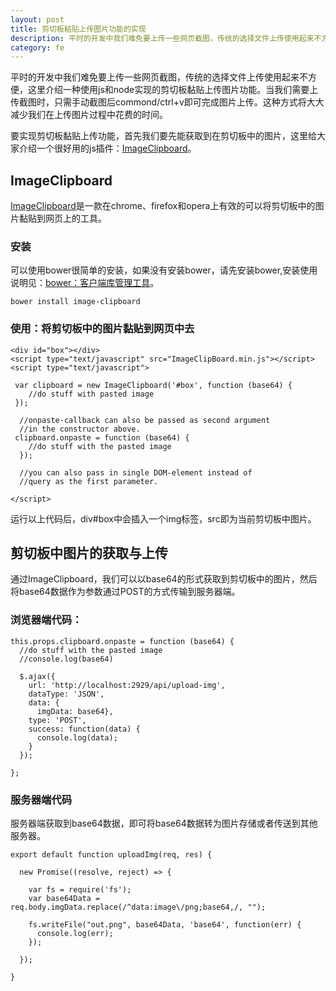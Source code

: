```yaml
---
layout: post
title: 剪切板粘贴上传图片功能的实现
description: 平时的开发中我们难免要上传一些网页截图，传统的选择文件上传使用起来不方便，这里介绍一种使用js和node实现的剪切板黏贴上传图片功能，这种方式将大大减少我们在上传图片过程中花费的时间。
category: fe
---
```


平时的开发中我们难免要上传一些网页截图，传统的选择文件上传使用起来不方便，这里介绍一种使用js和node实现的剪切板黏贴上传图片功能。当我们需要上传截图时，只需手动截图后commond/ctrl+v即可完成图片上传。这种方式将大大减少我们在上传图片过程中花费的时间。

要实现剪切板黏贴上传功能，首先我们要先能获取到在剪切板中的图片，这里给大家介绍一个很好用的js插件：[ImageClipboard]。


## ImageClipboard


[ImageClipboard]是一款在chrome、firefox和opera上有效的可以将剪切板中的图片黏贴到网页上的工具。

### 安装

可以使用bower很简单的安装，如果没有安装bower，请先安装bower,安装使用说明见：[bower：客户端库管理工具]。

    bower install image-clipboard
    
### 使用：将剪切板中的图片黏贴到网页中去

    <div id="box"></div>
    <script type="text/javascript" src="ImageClipBoard.min.js"></script>
    <script type="text/javascript">

     var clipboard = new ImageClipboard('#box', function (base64) {
        //do stuff with pasted image
     });

      //onpaste-callback can also be passed as second argument
      //in the constructor above.
     clipboard.onpaste = function (base64) {
        //do stuff with the pasted image
      });

      //you can also pass in single DOM-element instead of 
      //query as the first parameter.

    </script>
    
  运行以上代码后，div#box中会插入一个img标签，src即为当前剪切板中图片。
    
## 剪切板中图片的获取与上传

通过ImageClipboard，我们可以以base64的形式获取到剪切板中的图片，然后将base64数据作为参数通过POST的方式传输到服务器端。

### 浏览器端代码：
    
    this.props.clipboard.onpaste = function (base64) {
      //do stuff with the pasted image
      //console.log(base64)
    
      $.ajax({
        url: 'http://localhost:2929/api/upload-img',
        dataType: 'JSON',
        data: {
          imgData: base64},
        type: 'POST',
        success: function(data) {
          console.log(data);
        }
      });
    
    };

### 服务器端代码

服务器端获取到base64数据，即可将base64数据转为图片存储或者传送到其他服务器。


    export default function uploadImg(req, res) {
  	   
  	  new Promise((resolve, reject) => {

        var fs = require('fs');
        var base64Data = req.body.imgData.replace(/^data:image\/png;base64,/, "");

        fs.writeFile("out.png", base64Data, 'base64', function(err) {
          console.log(err);
        });  
    
      });
    
    }


[Joebon]:    http://joebon.tk  "Joebon"
[ImageClipboard]: https://github.com/jorgenbs/ImageClipboard
[bower：客户端库管理工具]: http://javascript.ruanyifeng.com/tool/bower.html